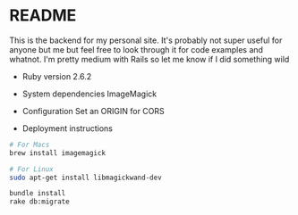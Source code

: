 # README

This is the backend for my personal site. It's probably not super useful for anyone but me but feel free to look through it for code examples and whatnot. I'm pretty medium with Rails so let me know if I did something wild

* Ruby version
2.6.2

* System dependencies
ImageMagick

* Configuration
Set an ORIGIN for CORS

* Deployment instructions
```bash
# For Macs
brew install imagemagick

# For Linux
sudo apt-get install libmagickwand-dev

bundle install
rake db:migrate
```